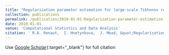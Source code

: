 ```yaml
---
title: "Regularization parameter estimation for large-scale Tikhonov regularization using a priori information"
collection: publications
permalink: /publication/2010-01-01-Regularization-parameter-estimation-for-large-scale-Tikhonov-regularization-using-a-priori-information
date: 2010-01-01
venue: 'Computational Statistics and Data Analysis'
citation: ' R.A. Renaut,  I. Hnetynkova,  J. Mead, &quot;Regularization parameter estimation for large-scale Tikhonov regularization using a priori information.&quot; Computational Statistics and Data Analysis, 2010.'
---
```

Use [Google Scholar](https://scholar.google.com/scholar?q=Regularization+parameter+estimation+for+large+scale+Tikhonov+regularization+using+a+priori+information){:target="_blank"} for full citation